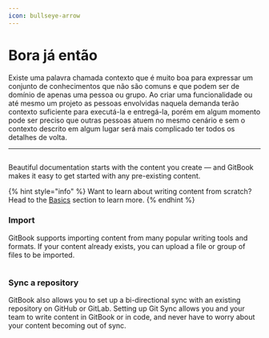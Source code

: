 ```yaml
---
icon: bullseye-arrow
---
```


# Bora já então

Existe uma palavra chamada contexto que é muito boa para expressar um conjunto de conhecimentos que não são comuns e que podem ser de domínio de apenas uma pessoa ou grupo. Ao criar uma funcionalidade ou até mesmo um projeto as pessoas envolvidas naquela demanda terão contexto suficiente para executá-la e entregá-la, porém em algum momento pode ser preciso que outras pessoas atuem no mesmo cenário e sem o contexto descrito em algum lugar será mais complicado ter todos os detalhes de volta.

***

<figure><img src="https://gitbookio.github.io/onboarding-template-images/quickstart-hero.png" alt=""><figcaption></figcaption></figure>

Beautiful documentation starts with the content you create — and GitBook makes it easy to get started with any pre-existing content.

{% hint style="info" %}
Want to learn about writing content from scratch? Head to the [Basics](https://github.com/GitbookIO/onboarding-template/blob/main/getting-started/broken-reference/README.md) section to learn more.
{% endhint %}

### Import

GitBook supports importing content from many popular writing tools and formats. If your content already exists, you can upload a file or group of files to be imported.

<div data-full-width="false"><figure><img src="https://gitbookio.github.io/onboarding-template-images/quickstart-import.png" alt=""><figcaption></figcaption></figure></div>

### Sync a repository

GitBook also allows you to set up a bi-directional sync with an existing repository on GitHub or GitLab. Setting up Git Sync allows you and your team to write content in GitBook or in code, and never have to worry about your content becoming out of sync.
